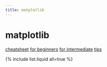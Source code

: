 ```yaml
---
title: matplotlib
---
```


# matplotlib

[cheatsheet](https://matplotlib.org/cheatsheets/cheatsheets.pdf)
[for beginners](https://matplotlib.org/cheatsheets/handout-beginner.pdf)
[for intermediate](https://matplotlib.org/cheatsheets/handout-intermediate.pdf)
[tips](https://matplotlib.org/cheatsheets/handout-tips.pdf)

{% include list.liquid all=true %}
